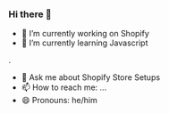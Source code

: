 ### Hi there 👋






- 🔭 I’m currently working on Shopify
- 🌱 I’m currently learning Javascript

.
- 💬 Ask me about Shopify Store Setups
- 📫 How to reach me: ...
- 😄 Pronouns: he/him


